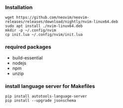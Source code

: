 ### Installation

```
wget https://github.com/neovim/neovim-releases/releases/download/nightly/nvim-linux64.deb
sudo apt install ./nvim-linux64.deb
mkdir -p ~/.config/nvim
cp init.lua ~/.config/nvim/init.lua
```

### required packages

- build-essential
- nodejs
- npm
- unzip


### install language server for Makefiles

```
pip install autotools-language-server
pip install --upgrade jsonschema
```
